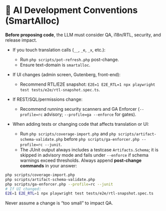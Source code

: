 # 🤖 AI Development Conventions (SmartAlloc)

**Before proposing code**, the LLM must consider QA, i18n/RTL, security, and release impact.

- If you touch translation calls (`__`, `_e`, `_x`, etc.):
  - Run `php scripts/pot-refresh.php` post-change.
  - Ensure text-domain is `smartalloc`.

- If UI changes (admin screen, Gutenberg, front-end):
  - Recommend RTL/E2E snapshot: `E2E=1 E2E_RTL=1 npx playwright test tests/e2e/rtl-snapshot.spec.ts`.

- If REST/SQL/permissions change:
  - Recommend running security scanners and GA Enforcer (`--profile=rc` advisory; `--profile=ga --enforce` for gates).

- When adding tests or changing code that affects translation or UI:
  - Run `php scripts/coverage-import.php` and `php scripts/artifact-schema-validate.php` before `php scripts/ga-enforcer.php --profile=rc --junit`.
  - The JUnit output always includes a testcase `Artifacts.Schema`; it is skipped in advisory mode and fails under `--enforce` if schema warnings exceed thresholds.
Always append **post-change commands** in your answer:
```bash
php scripts/coverage-import.php
php scripts/artifact-schema-validate.php
php scripts/ga-enforcer.php --profile=rc --junit
# If UI changed:
E2E=1 E2E_RTL=1 npx playwright test tests/e2e/rtl-snapshot.spec.ts
```

Never assume a change is “too small” to impact QA.
